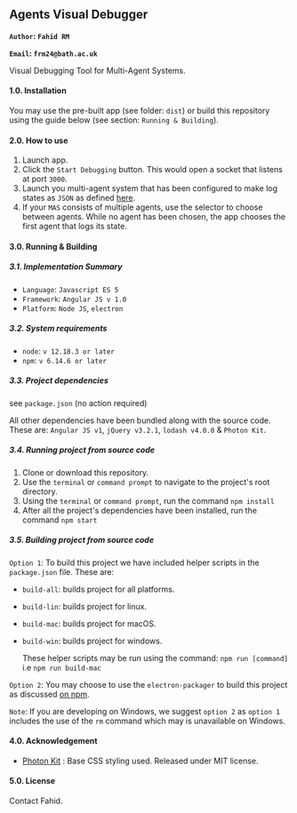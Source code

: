 ## Agents Visual Debugger
__`Author`: `Fahid RM`__

__`Email`: `frm24@bath.ac.uk`__

Visual Debugging Tool for Multi-Agent Systems. 


#### 1.0. Installation

You may use the pre-built app (see folder: `dist`) or build this repository using the guide below (see section: `Running & Building`).

#### 2.0. How to use

1. Launch app.
2. Click the `Start Debugging` button. This would open a socket that listens at port `3000`.
3. Launch you multi-agent system that has been configured to make log states as `JSON` as defined [here](http://).
4. If your `MAS`  consists of multiple agents, use the selector to choose between agents. While no agent has been chosen, the app chooses the first agent that logs its state.


#### 3.0. Running &amp; Building

##### 3.1. Implementation Summary
- `Language`: `Javascript ES 5`
- `Framework`: `Angular JS v 1.0`
- `Platform`: `Node JS`, `electron`

##### 3.2. System requirements
- `node`: `v 12.18.3 or later`
- `npm`: `v 6.14.6 or later`

##### 3.3. Project dependencies
see `package.json` (no action required)

All other dependencies have been bundled along with the source code. These are:
`Angular JS v1`, `jQuery v3.2.1`, `lodash v4.0.0` & `Photon Kit`.


##### 3.4. Running project from source code

1. Clone or download this repository.
2. Use the `terminal` or `command prompt` to navigate to the project's root directory.
3. Using the `terminal` or `command prompt`, run the command `npm install`
4. After all the project's dependencies have been installed, run the command `npm start`

##### 3.5. Building project from source code

`Option 1`: To build this project we have included helper scripts in the `package.json` file. These are:

- `build-all`: builds project for all platforms.
- `build-lin`: builds project for linux.
- `build-mac`: builds project for macOS.
- `build-win`: builds project for windows.
  
  
   These helper scripts may be run using the command:
    `npm run [command]` i.e `npm run build-mac`
   

 `Option 2`: You may choose to use the `electron-packager` to build this project as discussed [on npm](https://www.npmjs.com/package/electron-packager).

`Note`: If you are developing on Windows, we suggest `option 2` as `option 1` includes the use of the `rm` command which may is unavailable on Windows.

#### 4.0. Acknowledgement

- [Photon Kit](https://github.com/connors/photon) : Base CSS styling used. Released under MIT license.

#### 5.0. License

Contact Fahid.

  